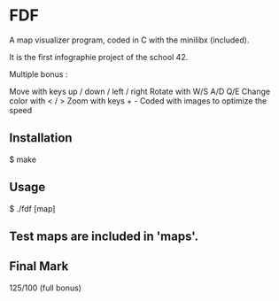# FDF
A map visualizer program, coded in C with the minilibx (included).

It is the first infographie project of the school 42.

Multiple bonus :

Move with keys up / down / left / right
Rotate with W/S A/D Q/E
Change color with < / >
Zoom with keys + -
Coded with images to optimize the speed
## Installation
$ make

## Usage
$ ./fdf [map]

## Test maps are included in 'maps'.

## Final Mark
125/100 (full bonus)
